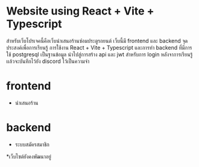 # Website using React + Vite + Typescript

สำหรับเว็บโปรเจคนี้คือเว็บนำเสนอร้านซ่อมประตูรถยนต์ เว็บนี้มี frontend และ backend
จุดประสงค์เพื่อการเรียนรู้ การใช้งาน React + Vite + Typescript และการทำ backend
ที่มีการใช้ postgresql เป็นฐานข้อมูล นำไปสู่การสร้าง api และ jwt สำหรับการ login
หลังจาการเรียนรู้เเล้วจะบันทึกไว้ยัง discord ไว้เป็นความจำ

# frontend 
- นำเสนอร้าน
# backend
- ระบบสมัครสมาชิก

*เว็บไซต์ยังคงพัฒนาอยู่
